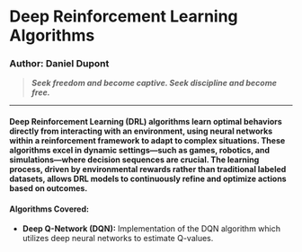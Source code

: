# Deep Reinforcement Learning Algorithms

### Author: Daniel Dupont

> ***Seek freedom and become captive. Seek discipline and become free.***

---
#### Deep Reinforcement Learning (DRL) algorithms learn optimal behaviors directly from interacting with an environment, using neural networks within a reinforcement framework to adapt to complex situations. These algorithms excel in dynamic settings—such as games, robotics, and simulations—where decision sequences are crucial. The learning process, driven by environmental rewards rather than traditional labeled datasets, allows DRL models to continuously refine and optimize actions based on outcomes.

#### Algorithms Covered:

- **Deep Q-Network (DQN):** Implementation of the DQN algorithm which utilizes deep neural networks to estimate Q-values.
